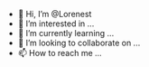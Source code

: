 - 👋 Hi, I’m @Lorenest
- 👀 I’m interested in ...
- 🌱 I’m currently learning ...
- 💞️ I’m looking to collaborate on ...
- 📫 How to reach me ...

<!---
Lorenest/Lorenest is a ✨ special ✨ repository because its `README.md` (this file) appears on your GitHub profile.
You can click the Preview link to take a look at your changes.
--->
